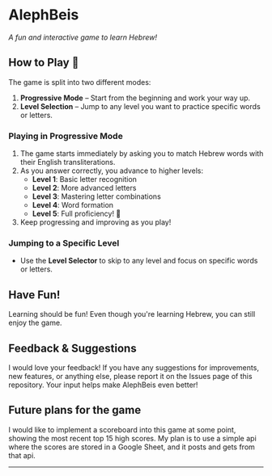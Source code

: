 # AlephBeis  
*A fun and interactive game to learn Hebrew!*  

## How to Play 📖  

The game is split into two different modes:  
1. **Progressive Mode** – Start from the beginning and work your way up.  
2. **Level Selection** – Jump to any level you want to practice specific words or letters.  

###  Playing in Progressive Mode  
1. The game starts immediately by asking you to match Hebrew words with their English transliterations.  
2. As you answer correctly, you advance to higher levels:  
   - **Level 1**: Basic letter recognition  
   - **Level 2**: More advanced letters  
   - **Level 3**: Mastering letter combinations  
   - **Level 4**: Word formation  
   - **Level 5**: Full proficiency! 🎉  
3. Keep progressing and improving as you play!  

###  Jumping to a Specific Level  
- Use the **Level Selector** to skip to any level and focus on specific words or letters.  

## Have Fun!  
Learning should be fun! Even though you're learning Hebrew, you can still enjoy the game.  

## Feedback & Suggestions   
I would love your feedback! If you have any suggestions for improvements, new features, or anything else, please report it on the Issues page of this repository. Your input helps make AlephBeis even better!  

## Future plans for the game
I would like to implement a scoreboard into this game at some point, showing the most recent top 15 high scores. My plan is to use a simple api where the scores are stored in a Google Sheet, and it posts and gets from that api.

---


